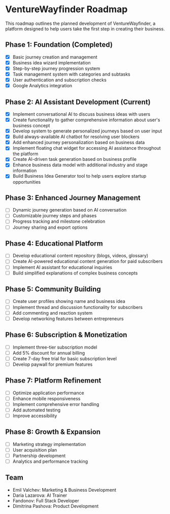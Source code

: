 
# VentureWayfinder Roadmap

This roadmap outlines the planned development of VentureWayfinder, a platform designed to help users take the first step in creating their business.

## Phase 1: Foundation (Completed)
- [x] Basic journey creation and management
- [x] Business idea wizard implementation
- [x] Step-by-step journey progression system
- [x] Task management system with categories and subtasks
- [x] User authentication and subscription checks
- [x] Google Analytics integration

## Phase 2: AI Assistant Development (Current)
- [x] Implement conversational AI to discuss business ideas with users
- [x] Create functionality to gather comprehensive information about user's business concept
- [x] Develop system to generate personalized journeys based on user input
- [x] Build always-available AI chatbot for resolving user blockers
- [x] Add enhanced journey personalization based on business data
- [x] Implement floating chat widget for accessing AI assistance throughout the platform
- [x] Create AI-driven task generation based on business profile
- [x] Enhance business data model with additional industry and stage information
- [x] Build Business Idea Generator tool to help users explore startup opportunities

## Phase 3: Enhanced Journey Management
- [ ] Dynamic journey generation based on AI conversation
- [ ] Customizable journey steps and phases
- [ ] Progress tracking and milestone celebration
- [ ] Journey sharing and export options

## Phase 4: Educational Platform
- [ ] Develop educational content repository (blogs, videos, glossary)
- [ ] Create AI-powered educational content generation for paid subscribers
- [ ] Implement AI assistant for educational inquiries
- [ ] Build simplified explanations of complex business concepts

## Phase 5: Community Building
- [ ] Create user profiles showing name and business idea
- [ ] Implement thread and discussion functionality for subscribers
- [ ] Add commenting and reaction system
- [ ] Develop networking features between entrepreneurs

## Phase 6: Subscription & Monetization
- [ ] Implement three-tier subscription model
- [ ] Add 5% discount for annual billing
- [ ] Create 7-day free trial for basic subscription level
- [ ] Develop paywall for premium features

## Phase 7: Platform Refinement
- [ ] Optimize application performance
- [ ] Enhance mobile responsiveness
- [ ] Implement comprehensive error handling
- [ ] Add automated testing
- [ ] Improve accessibility

## Phase 8: Growth & Expansion
- [ ] Marketing strategy implementation
- [ ] User acquisition plan
- [ ] Partnership development
- [ ] Analytics and performance tracking

## Team
- Emil Valchev: Marketing & Business Development
- Daria Lazarova: AI Trainer
- Fandonov: Full Stack Developer
- Dimitrina Pashova: Product Development
